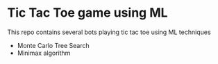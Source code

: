 # Tic Tac Toe game using ML

This repo contains several bots playing tic tac toe using ML techniques

- Monte Carlo Tree Search
- Minimax algorithm